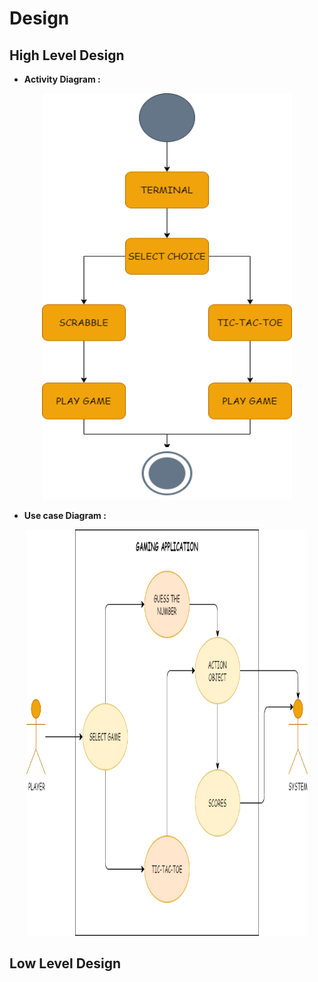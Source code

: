 # Design
## High Level Design
- **Activity Diagram :** 


<p align="center">
  <img width="400" height="650" src="acti_dia.png">
</p>

- **Use case Diagram :**

<p align="center">
  <img width="450" height="650" src="use_case.png">
</p>

## Low Level Design
